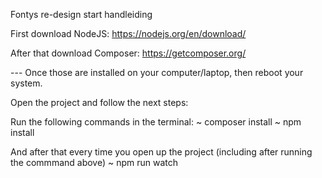 Fontys re-design start handleiding

First download NodeJS:
https://nodejs.org/en/download/

After that download Composer:
https://getcomposer.org/

--- Once those are installed on your computer/laptop, then reboot your system.

Open the project and follow the next steps:

Run the following commands in the terminal:
~ composer install
~ npm install

And after that every time you open up the project (including after running the commmand above)
~ npm run watch
